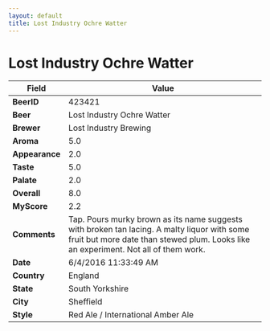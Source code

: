 ```yaml
---
layout: default
title: Lost Industry Ochre Watter
---
```


# Lost Industry Ochre Watter

| Field         | Value     |
|---------------|-----------|
| **BeerID** | 423421 |
| **Beer** | Lost Industry Ochre Watter |
| **Brewer** | Lost Industry Brewing |
| **Aroma** | 5.0 |
| **Appearance** | 2.0 |
| **Taste** | 5.0 |
| **Palate** | 2.0 |
| **Overall** | 8.0 |
| **MyScore** | 2.2 |
| **Comments** | Tap. Pours murky brown as its name suggests with broken tan lacing. A malty liquor with some fruit but more date than stewed plum. Looks like an experiment. Not all of them work. |
| **Date** | 6/4/2016 11:33:49 AM |
| **Country** | England |
| **State** | South Yorkshire |
| **City** | Sheffield |
| **Style** | Red Ale / International Amber Ale |
